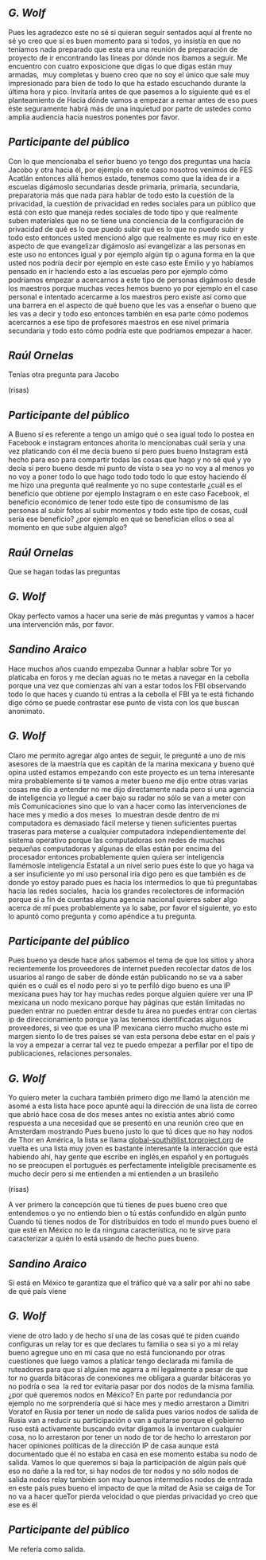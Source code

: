 ﻿## _G. Wolf_ ##
Pues les agradezco este no sé si quieran seguir sentados aquí al frente no sé yo creo que sí es buen momento para si todos, yo insistía en que no teníamos nada preparado que esta era una reunión de preparación de proyecto de ir encontrando las líneas por dónde nos íbamos a seguir. Me encuentro con cuatro exposicione que digas lo que digas están muy armadas,  muy completas y bueno creo que no soy el único que sale muy impresionado para bien de todo lo que ha estado escuchando durante la última hora y pico. Invitaría antes de que pasemos a lo siguiente qué es el planteamiento de Hacia dónde vamos a empezar a remar antes de eso pues éste seguramente habrá más de una inquietud por parte de
ustedes como amplia audiencia hacia nuestros ponentes por favor.
## _Participante del público_ ##
Con lo que mencionaba el señor bueno yo tengo dos preguntas una hacia Jacobo y otra hacia él, por ejemplo en este caso nosotros venimos de FES Acatlán entonces allá hemos estado, tenemos como que la idea de ir a escuelas digámoslo secundarias desde primaria, primaria, secundaria, preparatoria más que nada para hablar de todo esto la cuestión de la privacidad, la cuestión de privacidad en redes sociales para un público que está con esto que maneja redes sociales de todo tipo y que realmente suben materiales que no se tiene una conciencia de la configuración de privacidad de qué es lo que puedo subir qué es lo que no puedo subir y todo esto entonces usted mencionó algo que realmente es muy rico en este aspecto de que evangelizar digámoslo así evangelizar a las personas en este uso no entonces igual y por ejemplo algún tip o aguna forma en la que usted nos podría decir por ejemplo en este caso este Emilio y yo habíamos pensado en ir haciendo esto a las escuelas pero por ejemplo cómo podríamos empezar a acercarnos a este tipo de personas digámoslo desde los maestros porque muchas veces hemos bueno yo por ejemplo en el caso personal e intentado acercarme a los maestros pero existe así como que una barrera en el aspecto de qué bueno que les vas a enseñar o bueno que les vas a decir y todo eso entonces también en esa parte cómo podemos acercarnos a ese tipo de profesores maestros en ese nivel primaria secundaria y todo esto cómo podría este que podríamos empezar a hacer. 
## _Raúl Ornelas_ ##
Tenías otra pregunta para Jacobo

(risas) 

## _Participante del público_ ##
A Bueno sí es referente a tengo un amigo qué o sea igual todo lo postea en Facebook e instagram entonces ahorita lo mencionabas cuál sería y una vez platicando con él me decía bueno sí pero pues bueno Instagram está hecho para eso para compartir todas las cosas que hago y no sé qué y yo decía sí pero bueno desde mi punto de vista o sea yo no voy a al menos yo no voy a poner todo lo que hago todo todo todo lo que estoy haciendo él me hizo una pregunta qué realmente yo no supe contestarle ¿cuál es el beneficio que obtiene por ejemplo Instagram o en este caso Facebook, el beneficio económico de tener todo este tipo de consumismo de las personas al subir fotos al subir momentos y todo este tipo de cosas, cuál sería ese beneficio? ¿por ejemplo en qué se benefician ellos o sea al momento en que sube alguien algo?
## _Raúl Ornelas_ ##
Que se hagan todas las preguntas
## _G. Wolf_ ## 
Okay perfecto vamos a hacer una serie de más preguntas y vamos a hacer una intervención más, por favor. 
## _Sandino Araico_ ## 
Hace muchos años cuando empezaba Gunnar a hablar sobre Tor yo platicaba en foros y me decían aguas no te metas a navegar en la cebolla porque una vez que comienzas ahí van a estar todos los FBI observando todo lo que haces y cuando tú entras a la cebolla el FBI ya te está fichando digo cómo se puede contrastar ese punto de vista con los que buscan anonimato. 
## _G. Wolf_ ## 
Claro me permito agregar algo antes de seguir, le pregunté a uno de mis asesores de la maestría que es capitán de la marina mexicana y bueno qué opina usted estamos empezando con este proyecto es un tema interesante mira probablemente si te vamos a meter bueno me dijo entre otras varias cosas me dio a entender no me dijo directamente nada pero si una agencia de inteligencia yo llegué a caer bajo su radar no sólo se van a meter con mis Comunicaciones sino que lo van a hacer como las intervenciones de hace mes y medio a dos meses  lo muestran desde dentro de mi computadora es demasiado fácil meterse y tienen suficientes puertas traseras para meterse a cualquier computadora independientemente del sistema operativo porque las computadoras son redes de muchas pequeñas computadoras y algunas de ellas están por encima del procesador entonces probablemente quien quiera ser inteligencia llamémosle inteligencia Estatal a un nivel serio pues éste lo que yo haga va a ser insuficiente yo mí uso personal iría digo pero es que también es de donde yo estoy parado pues es hacia los intermedios lo que tú preguntabas hacia las redes sociales,  hacia los grandes recolectores de información porque si a fin de cuentas alguna agencia nacional quieres saber algo acerca de mí pues probablemente ya lo sabe, por favor el siguiente, yo esto lo apuntó como pregunta y como apéndice a tu pregunta.
## _Participante del público_ ##
Pues bueno ya desde hace años sabemos el tema de que los sitios y ahora recientemente los proveedores de internet pueden recolectar datos de los usuarios al rango de saber de dónde están publicando no se va a saber quién es o cuál es el nodo pero si yo te perfiló digo bueno es una IP mexicana pues hay tor hay muchas redes porque alguien quiere ver una IP mexicana un nodo mexicano porque hay páginas que están limitadas no pueden entrar no pueden entrar desde tu área no puedes entrar con ciertas ip de direccionamiento porque ya las tenemos identificadas algunos proveedores, si veo que es una IP mexicana cierro mucho mucho este mi margen siento lo de tres países se van esta persona debe estar en el país y la voy a empezar a cerrar tal vez te puedo empezar a perfilar por el tipo de publicaciones, relaciones personales. 
## _G. Wolf_ ##
Yo quiero meter la cuchara también primero digo me llamó la atención me asomé a esta lista hace poco apunté aquí la dirección de una lista de correo que abrió hace cosa de dos meses antes no existía antes abrió como respuesta a una necesidad que se presentó en una reunión creo que en Amsterdam mostrando Pues bueno justo lo que tú dices que no hay nodos de Thor en América, la lista se llama global-south@list.torproject.org de vuelta es una lista muy joven es bastante interesante la interacción que está habiendo ahí, hay gente que escribe en inglés,en español y en portugués no se preocupen el portugués es perfectamente inteligible precisamente es mucho decir pero si me entienden a mi entienden a un brasileño

(risas)

A ver primero la concepción que tú tienes de pues bueno creo que entendemos o yo no entiendo bien o tú estás confundido en algún punto Cuando tú tienes nodos de Tor distribuidos en todo el mundo pues bueno el que esté en México
no le da ninguna característica, no te sirve para caracterizar a quién lo está usando de hecho pues bueno.
## _Sandino Araico_ ##
Si está en México te garantiza que el tráfico qué va a salir por ahí no sabe de qué país viene
## _G. Wolf_ ##
viene de otro lado y de hecho sí una de las cosas qué te piden cuando configuras un relay tor es que declares tu familia o sea si yo a mi relay bueno agregue uno en mi casa que no está funcionando por otras cuestiones que luego vamos a platicar tengo declarada mi familia de ruteadores para que si alguien me agarra a mí legalmente a pesar de que tor no guarda bitácoras de conexiones me obligara a guardar bitácoras yo no podría o sea  la red tor evitaría pasar por dos nodos de la misma familia. ¿por qué queremos nodos en México? En parte por redundancia por ejemplo no me sorprendería qué si hace mes y medio arrestaron a Dimitri Voratof en Rusia por tener un nodo de salida pues varios nodos de salida de Rusia van a reducir su participación o van a quitarse porque el gobierno ruso está activamente buscando evitar digamos la inventaron cualquier cosa, no lo arrestaron por tener un nodo de tor de hecho lo arrestaron por hacer opiniones políticas de la dirección IP de casa aunque está documentado que él no estaba en casa en ese momento estaba su nodo de salida. Vamos lo que queremos si baja la participación de algún país qué eso no dañe a la red tor, si hay nodos de tor nodos y no sólo nodos de salida nodos relay también son muy buenos intermedios nodos de entrada en este país pues bueno el impacto de que la mitad de Asia se caiga de Tor no va a hacer queTor pierda velocidad o que pierdas privacidad yo creo que ese es él 
## _Participante del público_ ##
Me refería como salida.


